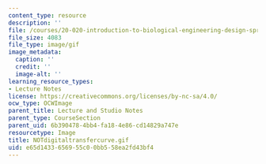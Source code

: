 ```yaml
---
content_type: resource
description: ''
file: /courses/20-020-introduction-to-biological-engineering-design-spring-2009/e65d1433656955c00bb558ea2fd43bf4_NOTdigitaltransfercurve.gif
file_size: 4083
file_type: image/gif
image_metadata:
  caption: ''
  credit: ''
  image-alt: ''
learning_resource_types:
- Lecture Notes
license: https://creativecommons.org/licenses/by-nc-sa/4.0/
ocw_type: OCWImage
parent_title: Lecture and Studio Notes
parent_type: CourseSection
parent_uid: 6b390478-4bb4-fa18-4e86-cd14829a747e
resourcetype: Image
title: NOTdigitaltransfercurve.gif
uid: e65d1433-6569-55c0-0bb5-58ea2fd43bf4
---
```

